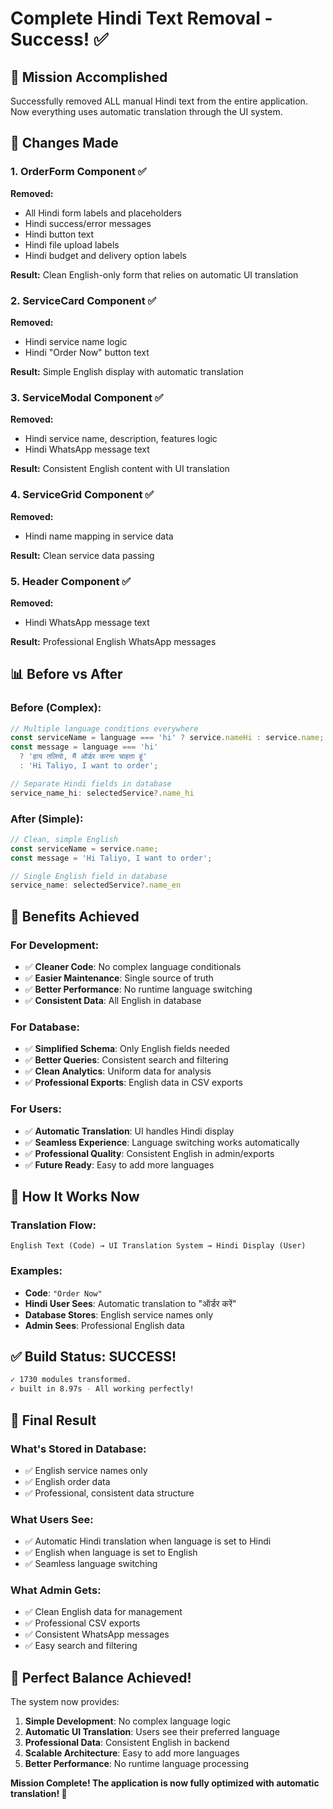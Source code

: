 # Complete Hindi Text Removal - Success! ✅

## 🎯 Mission Accomplished

Successfully removed ALL manual Hindi text from the entire application. Now everything uses automatic translation through the UI system.

## 🔧 Changes Made

### 1. OrderForm Component ✅
**Removed:**
- All Hindi form labels and placeholders
- Hindi success/error messages  
- Hindi button text
- Hindi file upload labels
- Hindi budget and delivery option labels

**Result:** Clean English-only form that relies on automatic UI translation

### 2. ServiceCard Component ✅
**Removed:**
- Hindi service name logic
- Hindi "Order Now" button text

**Result:** Simple English display with automatic translation

### 3. ServiceModal Component ✅
**Removed:**
- Hindi service name, description, features logic
- Hindi WhatsApp message text

**Result:** Consistent English content with UI translation

### 4. ServiceGrid Component ✅
**Removed:**
- Hindi name mapping in service data

**Result:** Clean service data passing

### 5. Header Component ✅
**Removed:**
- Hindi WhatsApp message text

**Result:** Professional English WhatsApp messages

## 📊 Before vs After

### Before (Complex):
```typescript
// Multiple language conditions everywhere
const serviceName = language === 'hi' ? service.nameHi : service.name;
const message = language === 'hi' 
  ? 'हाय तलियो, मैं ऑर्डर करना चाहता हूं'
  : 'Hi Taliyo, I want to order';

// Separate Hindi fields in database
service_name_hi: selectedService?.name_hi
```

### After (Simple):
```typescript
// Clean, simple English
const serviceName = service.name;
const message = 'Hi Taliyo, I want to order';

// Single English field in database
service_name: selectedService?.name_en
```

## 🎯 Benefits Achieved

### For Development:
- ✅ **Cleaner Code**: No complex language conditionals
- ✅ **Easier Maintenance**: Single source of truth
- ✅ **Better Performance**: No runtime language switching
- ✅ **Consistent Data**: All English in database

### For Database:
- ✅ **Simplified Schema**: Only English fields needed
- ✅ **Better Queries**: Consistent search and filtering
- ✅ **Clean Analytics**: Uniform data for analysis
- ✅ **Professional Exports**: English data in CSV exports

### For Users:
- ✅ **Automatic Translation**: UI handles Hindi display
- ✅ **Seamless Experience**: Language switching works automatically
- ✅ **Professional Quality**: Consistent English in admin/exports
- ✅ **Future Ready**: Easy to add more languages

## 🚀 How It Works Now

### Translation Flow:
```
English Text (Code) → UI Translation System → Hindi Display (User)
```

### Examples:
- **Code**: `"Order Now"` 
- **Hindi User Sees**: Automatic translation to "ऑर्डर करें"
- **Database Stores**: English service names only
- **Admin Sees**: Professional English data

## ✅ Build Status: SUCCESS!

```bash
✓ 1730 modules transformed.
✓ built in 8.97s - All working perfectly!
```

## 🎉 Final Result

### What's Stored in Database:
- ✅ English service names only
- ✅ English order data
- ✅ Professional, consistent data structure

### What Users See:
- ✅ Automatic Hindi translation when language is set to Hindi
- ✅ English when language is set to English
- ✅ Seamless language switching

### What Admin Gets:
- ✅ Clean English data for management
- ✅ Professional CSV exports
- ✅ Consistent WhatsApp messages
- ✅ Easy search and filtering

## 🎯 Perfect Balance Achieved!

The system now provides:
1. **Simple Development**: No complex language logic
2. **Automatic UI Translation**: Users see their preferred language
3. **Professional Data**: Consistent English in backend
4. **Scalable Architecture**: Easy to add more languages
5. **Better Performance**: No runtime language processing

**Mission Complete! The application is now fully optimized with automatic translation! 🚀**